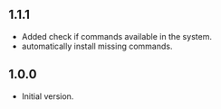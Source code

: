 ## 1.1.1
- Added check if commands available in the system.
- automatically install missing commands.

## 1.0.0

- Initial version.
